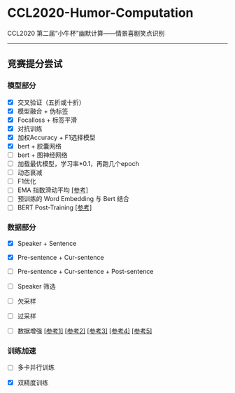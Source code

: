 # CCL2020-Humor-Computation
CCL2020 第二届“小牛杯”幽默计算——情景喜剧笑点识别

---------------

## 竞赛提分尝试

### 模型部分

- [x] 交叉验证（五折或十折）
- [x] 模型融合 + 伪标签
- [x] Focalloss + 标签平滑
- [x] 对抗训练
- [x] 加权Accuracy + F1选择模型
- [x] bert + 胶囊网络
- [ ] bert + 图神经网络
- [ ] 加载最优模型，学习率*0.1，再跑几个epoch
- [ ] 动态衰减
- [ ] F1优化
- [ ] EMA 指数滑动平均 [[参考]](https://zhuanlan.zhihu.com/p/51672655?utm_source=wechat_session&utm_medium=social&utm_oi=602621868809916416)
- [ ] 预训练的 Word Embedding 与 Bert 结合
- [ ] BERT Post-Training [[参考]](https://github.com/howardhsu/BERT-for-RRC-ABSA)

### 数据部分 

- [x] Speaker + Sentence
- [x] Pre-sentence + Cur-sentence
- [ ] Pre-sentence + Cur-sentence + Post-sentence
- [ ] Speaker 筛选
- [ ] 欠采样
- [ ] 过采样
- [ ] 数据增强 [[参考1]](https://zhuanlan.zhihu.com/p/145521255?utm_source=wechat_session&utm_medium=social&utm_oi=602621868809916416) [[参考2]](https://github.com/tongchangD/text_data_enhancement_with_LaserTagger?utm_source=wechat_session&utm_medium=social&utm_oi=602621868809916416) [[参考3]](https://github.com/QData/TextAttack) [[参考4]](https://github.com/flyingwaters/EDA-Easier-Data-Augment-for-chinese) [[参考5]](https://github.com/zhanlaoban/eda_nlp_for_Chinese)



### 训练加速

- [ ] 多卡并行训练
- [x] 双精度训练

